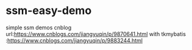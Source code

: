 # ssm-easy-demo
simple ssm demos
cnblog url:https://www.cnblogs.com/jiangyuqin/p/9870641.html
with tkmybatis :https://www.cnblogs.com/jiangyuqin/p/9883244.html
